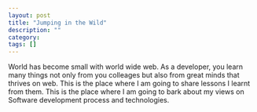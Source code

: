 ```yaml
---
layout: post
title: "Jumping in the Wild"
description: ""
category: 
tags: []
---
```


<p>
World has become small with world wide web. As a developer, you learn many things not only from you colleages but also from great minds that thrives on web. This is the place where I am going to share lessons I learnt from them. This is the place where I am going to bark about my views on Software development process and technologies.  
</p>

